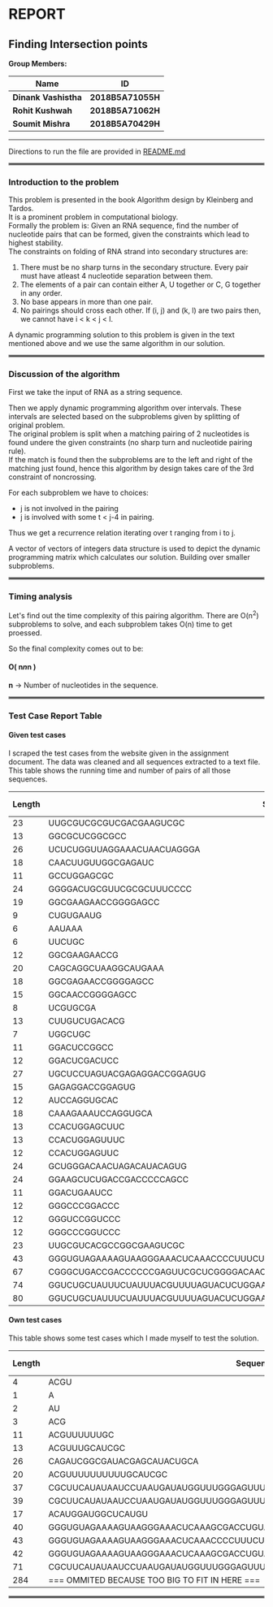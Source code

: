 # REPORT

## Finding Intersection points

**Group Members:**

| Name                  | ID               |
| --------------------- | ---------------- |
| **Dinank Vashistha**  | **2018B5A71055H**|
| **Rohit Kushwah**     | **2018B5A71062H**|
| **Soumit Mishra**     | **2018B5A70429H**|

---

Directions to run the file are provided in [README.md](./README.md)

<hr style="border:2px solid gray"> </hr>


### Introduction to the problem
This problem is presented in the book Algorithm design by Kleinberg and Tardos.  
It is a prominent problem in computational biology.  
Formally the problem is: Given an RNA sequence, find the number of nucleotide pairs that can be formed, given the constraints which lead to highest stability.  
The constraints on folding of RNA strand into secondary structures are: 
1. There must be no sharp turns in the secondary structure. Every pair must have atleast 4 nucleotide separation between them.
2. The elements of a pair can contain either A, U together or C, G together in any order.
3. No base appears in more than one pair.
4. No pairings should cross each other. If (i, j) and (k, l) are two pairs then, we cannot have i < k < j < l.

A dynamic programming solution to this problem is given in the text mentioned above and we use the same algorithm in our solution.

<hr style="border:2px solid gray"> </hr>

### Discussion of the algorithm

First we take the input of RNA as a string sequence.

Then we apply dynamic programming algorithm over intervals. These intervals are selected based on the subproblems given by splitting of original problem.  
The original problem is split when a matching pairing of 2 nucleotides is found undere the given constraints (no sharp turn and nucleotide pairing rule).  
If the match is found then the subproblems are to the left and right of the matching just found, hence this algorithm by design takes care of the 3rd constraint of noncrossing.  

For each subproblem we have to choices:
 - j is not involved in the pairing
 - j is involved with some t < j-4 in pairing.
 
Thus we get a recurrence relation iterating over t ranging from i to j.

A vector of vectors of integers data structure is used to depict the dynamic programming matrix which calculates our solution. Building over smaller subproblems.  
<hr style="border:2px solid gray"> </hr>

### Timing analysis

Let's find out the time complexity of this pairing algorithm.
There are O(n<sup>2</sup>) subproblems to solve, and each subproblem takes O(n) time to get proessed.

So the final complexity comes out to be:

#### O( n*n*n )

**n** -> Number of nucleotides in the sequence.

<hr style="border:2px solid gray"> </hr>

### Test Case Report Table

#### Given test cases
I scraped the test cases from the website given in the assignment document.
The data was cleaned and all sequences extracted to a text file.
This table shows the running time and number of pairs of all those sequences.

|Length|Sequence                                                                |Pairs|Time Taken|
|------|------------------------------------------------------------------------|-----|----------|
|23    | UUGCGUCGCGUCGACGAAGUCGC                                                | 6   | 0.0234   |
|13    | GGCGCUCGGCGCC                                                          | 4   | 0.0041   |
|26    | UCUCUGGUUAGGAAACUAACUAGGGA                                             | 9   | 0.0344   |
|18    | CAACUUGUUGGCGAGAUC                                                     | 4   | 0.0109   |
|11    | GCCUGGAGCGC                                                            | 3   | 0.0023   |
|24    | GGGGACUGCGUUCGCGCUUUCCCC                                               | 8   | 0.039    |
|19    | GGCGAAGAACCGGGGAGCC                                                    | 4   | 0.0149   |
|9     | CUGUGAAUG                                                              | 2   | 0.0011   |
|6     | AAUAAA                                                                 | 0   | 0.0002   |
|6     | UUCUGC                                                                 | 0   | 0.0003   |
|12    | GGCGAAGAACCG                                                           | 2   | 0.003    |
|20    | CAGCAGGCUAAGGCAUGAAA                                                   | 4   | 0.0168   |
|18    | GGCGAGAACCGGGGAGCC                                                     | 4   | 0.0119   |
|15    | GGCAACCGGGGAGCC                                                        | 4   | 0.0066   |
|8     | UCGUGCGA                                                               | 2   | 0.0007   |
|13    | CUUGUCUGACACG                                                          | 3   | 0.0043   |
|7     | UGGCUGC                                                                | 1   | 0.0005   |
|11    | GGACUCCGGCC                                                            | 3   | 0.0021   |
|12    | GGACUCGACUCC                                                           | 3   | 0.0029   |
|27    | UGCUCCUAGUACGAGAGGACCGGAGUG                                            | 7   | 0.0473   |
|15    | GAGAGGACCGGAGUG                                                        | 2   | 0.0062   |
|12    | AUCCAGGUGCAC                                                           | 2   | 0.0029   |
|18    | CAAAGAAAUCCAGGUGCA                                                     | 3   | 0.0099   |
|13    | CCACUGGAGCUUC                                                          | 2   | 0.0038   |
|13    | CCACUGGAGUUUC                                                          | 2   | 0.0038   |
|12    | CCACUGGAGUUC                                                           | 2   | 0.003    |
|24    | GCUGGGACAACUAGACAUACAGUG                                               | 6   | 0.0439   |
|24    | GGAAGCUCUGACCGACCCCCAGCC                                               | 6   | 0.0314   |
|11    | GGACUGAAUCC                                                            | 3   | 0.0021   |
|12    | GGGCCCGGACCC                                                           | 3   | 0.0026   |
|12    | GGGUCCGGUCCC                                                           | 3   | 0.0028   |
|12    | GGGCCCGGUCCC                                                           | 3   | 0.0029   |
|23    | UUGCGUCACGCCGGCGAAGUCGC                                                | 6   | 0.0296   |
|43    | GGGUGUAGAAAAGUAAGGGAAACUCAAACCCCUUUCUACACCC                            | 15  | 0.1462   |
|67    | CGGGCUGACCGACCCCCCGAGUUCGCUCGGGGACAACUAGACAUACAGUAUGAAAAUACUGGCCCGC    | 23  | 0.6056   |
|74    | GGUCUGCUAUUUCUAUUUACGUUUUAGUACUCUGGAAACAGAAUCUACUAAAACAAGGCAAAAUGCCGUGUUUC| 25  | 0.8332   |
|80    | GGUCUGCUAUUUCUAUUUACGUUUUAGUACUCUGGAAACAGAAUCUACUAAAACAAGGCAAAAUGCCGUGUUUAUCUCGU| 26  | 1.0498   |


#### Own test cases  
This table shows some test cases which I made myself to test the solution.

|Length|Sequence                                                                |Pairs|Time Taken|
|------|------------------------------------------------------------------------|-----|----------|
|4     | ACGU                                                                   | 0   | 0.0002   |
|1     | A                                                                      | 0   | 0.0001   |
|2     | AU                                                                     | 0   | 0.0001   |
|3     | ACG                                                                    | 0   | 0.0001   |
|11    | ACGUUUUUUGC                                                            | 1   | 0.0019   |
|13    | ACGUUUGCAUCGC                                                          | 3   | 0.0037   |
|26    | CAGAUCGGCGAUACGAGCAUACUGCA                                             | 7   | 0.0442   |
|20    | ACGUUUUUUUUUUGCAUCGC                                                   | 3   | 0.0174   |
|37    | CGCUUCAUAUAAUCCUAAUGAUAUGGUUUGGGAGUUU                                  | 10  | 0.1066   |
|39    | CGCUUCAUAUAAUCCUAAUGAUAUGGUUUGGGAGUUUCU                                | 11  | 0.1832   |
|17    | ACAUGGAUGGCUCAUGU                                                      | 6   | 0.0099   |
|40    | GGGUGUAGAAAAGUAAGGGAAACUCAAAGCGACCUGUACG                               | 10  | 0.123    |
|43    | GGGUGUAGAAAAGUAAGGGAAACUCAAACCCCUUUCUACACCC                            | 15  | 0.1466   |
|42    | GGGUGUAGAAAAGUAAGGGAAACUCAAAGCGACCUGUACGCC                             | 12  | 0.1456   |
|71    | CGCUUCAUAUAAUCCUAAUGAUAUGGUUUGGGAGUUUCUACCAAGAGCCUUAAACUCUUGAUUAUGAAGUG| 25  | 0.7323   |
|284   | === OMMITED BECAUSE TOO BIG TO FIT IN HERE === | 104 | 43.8224  |



<hr style="border:2px solid gray"> </hr>
